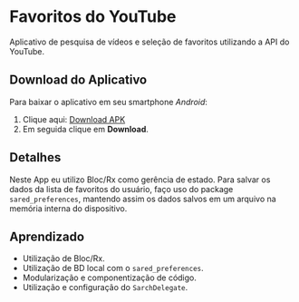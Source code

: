 # Favoritos do YouTube
 Aplicativo de pesquisa de vídeos e seleção de favoritos utilizando a API do YouTube.
 
 
  ## Download do Aplicativo
  Para baixar o aplicativo em seu smartphone *Android*:
 1. Clique aqui: [Download APK](https://github.com/aquinoartur/youtube_fav/blob/main/assets/to_readme/yt_fav.apk)
 2. Em seguida clique em **Download**.

 
 ## Detalhes
 Neste App eu utilizo Bloc/Rx como gerência de estado. Para salvar os dados da lista de favoritos do usuário, faço uso do package `sared_preferences`, mantendo assim os dados salvos em um arquivo na memória interna do dispositivo.
 
 ## Aprendizado
 * Utilização de Bloc/Rx.
 * Utilização de BD local com o `sared_preferences`.
 * Modularização e componentização de código.
 * Utilização e configuração do `SarchDelegate`.
